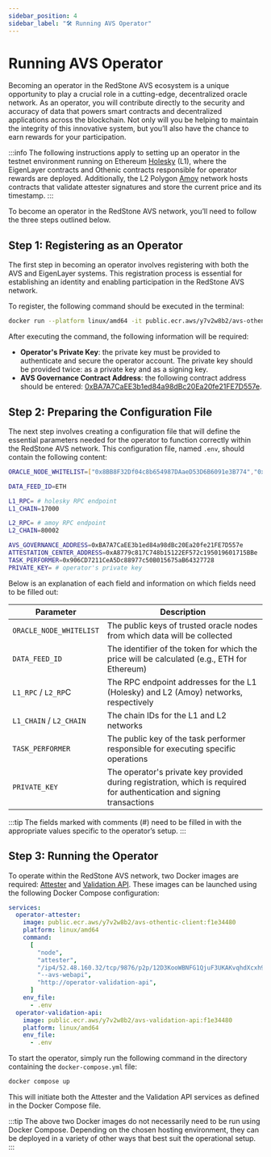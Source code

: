 ```yaml
---
sidebar_position: 4
sidebar_label: "🛠️ Running AVS Operator"
---
```


# Running AVS Operator

Becoming an operator in the RedStone AVS ecosystem is a unique opportunity to play a crucial role in a cutting-edge, decentralized oracle network.
As an operator, you will contribute directly to the security and accuracy of data that powers smart contracts and decentralized applications across the blockchain.
Not only will you be helping to maintain the integrity of this innovative system, but you’ll also have the chance to earn rewards for your participation.

:::info
The following instructions apply to setting up an operator in the testnet environment running on Ethereum [Holesky](https://holesky.etherscan.io/) (L1), where the EigenLayer contracts and Othenic contracts responsible for operator rewards are deployed. Additionally, the L2 Polygon [Amoy](https://amoy.polygonscan.com/) network hosts contracts that validate attester signatures and store the current price and its timestamp.
:::

To become an operator in the RedStone AVS network, you’ll need to follow the three steps outlined below.

## Step 1: Registering as an Operator

The first step in becoming an operator involves registering with both the AVS and EigenLayer systems.
This registration process is essential for establishing an identity and enabling participation in the RedStone AVS network.

To register, the following command should be executed in the terminal:

```bash
docker run --platform linux/amd64 -it public.ecr.aws/y7v2w8b2/avs-othentic-client:f1e34480 operator register
```

After executing the command, the following information will be required:

- **Operator's Private Key**: the private key must be provided to authenticate and secure the operator account. The private key should be provided twice: as a private key and as a signing key.
- **AVS Governance Contract Address**: the following contract address should be entered: [0xBA7A7CaEE3b1ed84a98dBc20Ea20fe21FE7D557e](https://holesky.etherscan.io/address/0xBA7A7CaEE3b1ed84a98dBc20Ea20fe21FE7D557e).

## Step 2: Preparing the Configuration File

The next step involves creating a configuration file that will define the essential parameters needed for the operator to function correctly within the RedStone AVS network.
This configuration file, named `.env`, should contain the following content:

```bash
ORACLE_NODE_WHITELIST=["0x8BB8F32Df04c8b654987DAaeD53D6B6091e3B774","0xdEB22f54738d54976C4c0fe5ce6d408E40d88499","0x51Ce04Be4b3E32572C4Ec9135221d0691Ba7d202","0xDD682daEC5A90d0D295d14DA4b0bec9281017b5bE","0x9c5AE89C4Af6aA32cE58588DBaF90d18a855B6de"]

DATA_FEED_ID=ETH

L1_RPC= # holesky RPC endpoint
L1_CHAIN=17000

L2_RPC= # amoy RPC endpoint
L2_CHAIN=80002

AVS_GOVERNANCE_ADDRESS=0xBA7A7CaEE3b1ed84a98dBc20Ea20fe21FE7D557e
ATTESTATION_CENTER_ADDRESS=0xA8779c817C748b15122EF572c195019601715BBe
TASK_PERFORMER=0x906CD7211CeA5Dc88977c50B015675aB64327728
PRIVATE_KEY= # operator's private key
```

Below is an explanation of each field and information on which fields need to be filled out:

| Parameter               | Description                                                                                                            |
| ----------------------- | ---------------------------------------------------------------------------------------------------------------------- |
| `ORACLE_NODE_WHITELIST` | The public keys of trusted oracle nodes from which data will be collected                                              |
| `DATA_FEED_ID`          | The identifier of the token for which the price will be calculated (e.g., ETH for Ethereum)                            |
| `L1_RPC` / `L2_RP`C     | The RPC endpoint addresses for the L1 (Holesky) and L2 (Amoy) networks, respectively                                   |
| `L1_CHAIN` / `L2_CHAIN` | The chain IDs for the L1 and L2 networks                                                                               |
| `TASK_PERFORMER`        | The public key of the task performer responsible for executing specific operations                                     |
| `PRIVATE_KEY`           | The operator's private key provided during registration, which is required for authentication and signing transactions |

:::tip
The fields marked with comments (#) need to be filled in with the appropriate values specific to the operator’s setup.
:::

## Step 3: Running the Operator

To operate within the RedStone AVS network, two Docker images are required: [Attester](/docs/avs/service-components#attester) and [Validation API](/docs/avs/service-components#validation-api).
These images can be launched using the following Docker Compose configuration:

```yaml
services:
  operator-attester:
    image: public.ecr.aws/y7v2w8b2/avs-othentic-client:f1e34480
    platform: linux/amd64
    command:
      [
        "node",
        "attester",
        "/ip4/52.48.160.32/tcp/9876/p2p/12D3KooWBNFG1QjuF3UKAKvqhdXcxh9iBmj88cM5eU2EK5Pa91KB",
        "--avs-webapi",
        "http://operator-validation-api",
      ]
    env_file:
      - .env
  operator-validation-api:
    image: public.ecr.aws/y7v2w8b2/avs-validation-api:f1e34480
    platform: linux/amd64
    env_file:
      - .env
```

To start the operator, simply run the following command in the directory containing the `docker-compose.yml` file:

```sh
docker compose up
```

This will initiate both the Attester and the Validation API services as defined in the Docker Compose file.

:::tip
The above two Docker images do not necessarily need to be run using Docker Compose.
Depending on the chosen hosting environment, they can be deployed in a variety of other ways that best suit the operational setup.
:::
